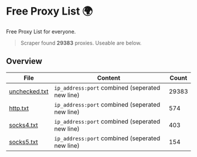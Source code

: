 
# Free Proxy List 🌍

Free Proxy List for everyone.
> Scraper found **29383** proxies. Useable are below.

## Overview

|File|Content|Count|
|----|-------|-----|
|[unchecked.txt](https://raw.githubusercontent.com/yemixzy/proxy-list/main/proxies/unchecked.txt)|`ip_address:port` combined (seperated new line)|29383|
|[http.txt](https://raw.githubusercontent.com/yemixzy/proxy-list/main/proxies/http.txt)|`ip_address:port` combined (seperated new line)|574|
|[socks4.txt](https://raw.githubusercontent.com/yemixzy/proxy-list/main/proxies/socks4.txt)|`ip_address:port` combined (seperated new line)|403|
|[socks5.txt](https://raw.githubusercontent.com/yemixzy/proxy-list/main/proxies/socks5.txt)|`ip_address:port` combined (seperated new line)|154|

